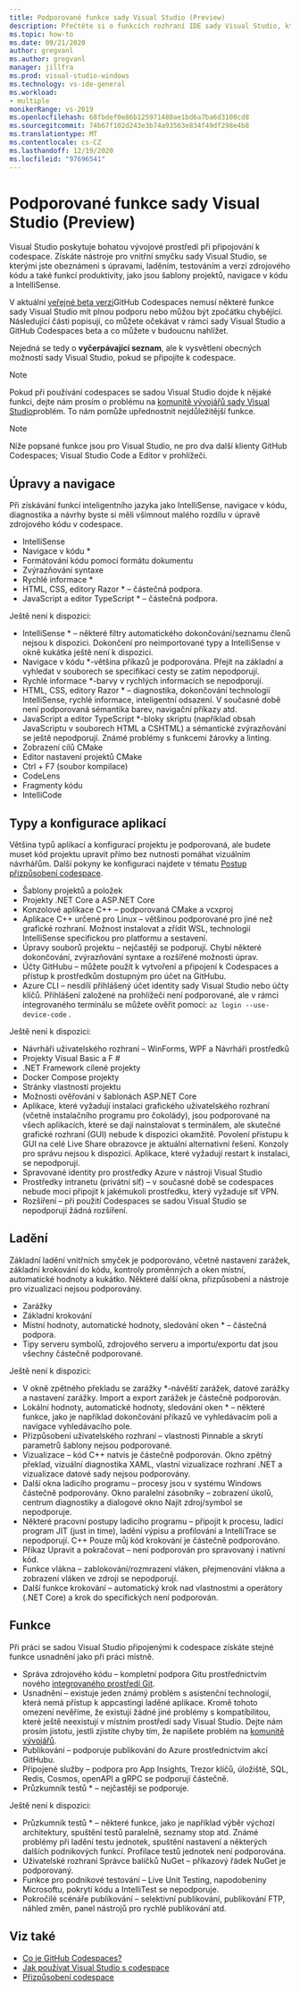 ```yaml
---
title: Podporované funkce sady Visual Studio (Preview)
description: Přečtěte si o funkcích rozhraní IDE sady Visual Studio, které jsou k dispozici při práci se službou GitHub Codespaces
ms.topic: how-to
ms.date: 09/21/2020
author: gregvanl
ms.author: gregvanl
manager: jillfra
ms.prod: visual-studio-windows
ms.technology: vs-ide-general
ms.workload:
- multiple
monikerRange: vs-2019
ms.openlocfilehash: 68fbdef0e86b125971480ae1bd6a7ba6d3108cd8
ms.sourcegitcommit: 74b67f102d243e3b74a93563e834f49df298e4b8
ms.translationtype: MT
ms.contentlocale: cs-CZ
ms.lasthandoff: 12/19/2020
ms.locfileid: "97696541"
---
```

# <a name="supported-visual-studio-features-preview"></a>Podporované funkce sady Visual Studio (Preview)

Visual Studio poskytuje bohatou vývojové prostředí při připojování k codespace. Získáte nástroje pro vnitřní smyčku sady Visual Studio, se kterými jste obeznámeni s úpravami, laděním, testováním a verzí zdrojového kódu a také funkcí produktivity, jako jsou šablony projektů, navigace v kódu a IntelliSense.

V aktuální [veřejné beta verzi](https://github.com/features/codespaces)GitHub Codespaces nemusí některé funkce sady Visual Studio mít plnou podporu nebo můžou být zpočátku chybějící. Následující části popisují, co můžete očekávat v rámci sady Visual Studio a GitHub Codespaces beta a co můžete v budoucnu nahlížet. 

Nejedná se tedy o **vyčerpávající seznam**, ale k vysvětlení obecných možností sady Visual Studio, pokud se připojíte k codespace.

> [!NOTE]
> Pokud při používání codespaces se sadou Visual Studio dojde k nějaké funkci, dejte nám prosím o problému na [komunitě vývojářů sady Visual Studio](https://aka.ms/feedback/suggest?space=8)problém. To nám pomůže upřednostnit nejdůležitější funkce.

> [!NOTE]
> Níže popsané funkce jsou pro Visual Studio, ne pro dva další klienty GitHub Codespaces; Visual Studio Code a Editor v prohlížeči.

## <a name="edit-and-navigation"></a>Úpravy a navigace

Při získávání funkcí inteligentního jazyka jako IntelliSense, navigace v kódu, diagnostika a návrhy byste si měli všimnout malého rozdílu v úpravě zdrojového kódu v codespace.

* IntelliSense
* Navigace v kódu *
* Formátování kódu pomocí formátu dokumentu
* Zvýrazňování syntaxe
* Rychlé informace *
* HTML, CSS, editory Razor * – částečná podpora.
* JavaScript a editor TypeScript * – částečná podpora.

Ještě není k dispozici:

* IntelliSense * – některé filtry automatického dokončování/seznamu členů nejsou k dispozici. Dokončení pro neimportované typy a IntelliSense v okně kukátka ještě není k dispozici.
* Navigace v kódu *-většina příkazů je podporována. Přejít na základní a vyhledat v souborech se specifikací cesty se zatím nepodporují.
* Rychlé informace *-barvy v rychlých informacích se nepodporují.
* HTML, CSS, editory Razor * – diagnostika, dokončování technologií IntelliSense, rychlé informace, inteligentní odsazení. V současné době není podporovaná sémantika barev, navigační příkazy atd.
* JavaScript a editor TypeScript *-bloky skriptu (například obsah JavaScriptu v souborech HTML a CSHTML) a sémantické zvýrazňování se ještě nepodporují. Známé problémy s funkcemi žárovky a linting.
* Zobrazení cílů CMake
* Editor nastavení projektů CMake
* Ctrl + F7 (soubor kompilace)
* CodeLens
* Fragmenty kódu
* IntelliCode

## <a name="application-types-and-configuration"></a>Typy a konfigurace aplikací

Většina typů aplikací a konfigurací projektu je podporovaná, ale budete muset kód projektu upravit přímo bez nutnosti pomáhat vizuálním návrhářům. Další pokyny ke konfiguraci najdete v tématu [Postup přizpůsobení codespace](customize-codespaces.md).

* Šablony projektů a položek
* Projekty .NET Core a ASP.NET Core
* Konzolové aplikace C++ – podporovaná CMake a vcxproj
* Aplikace C++ určené pro Linux – většinou podporované pro jiné než grafické rozhraní. Možnost instalovat a zřídit WSL, technologii IntelliSense specifickou pro platformu a sestavení.
* Úpravy souborů projektu – nejčastěji se podporují. Chybí některé dokončování, zvýrazňování syntaxe a rozšířené možnosti úprav.
* Účty GitHubu – můžete použít k vytvoření a připojení k Codespaces a přístup k prostředkům dostupným pro účet na GitHubu.
* Azure CLI – nesdílí přihlášený účet identity sady Visual Studio nebo účty klíčů. Přihlášení založené na prohlížeči není podporované, ale v rámci integrovaného terminálu se můžete ověřit pomocí: `az login --use-device-code` .

Ještě není k dispozici:

* Návrháři uživatelského rozhraní – WinForms, WPF a Návrháři prostředků
* Projekty Visual Basic a F #
* .NET Framework cílené projekty
* Docker Compose projekty
* Stránky vlastností projektu
* Možnosti ověřování v šablonách ASP.NET Core
* Aplikace, které vyžadují instalaci grafického uživatelského rozhraní (včetně instalačního programu pro čokolády), jsou podporované na všech aplikacích, které se dají nainstalovat s terminálem, ale skutečné grafické rozhraní (GUI) nebude k dispozici okamžitě. Povolení přístupu k GUI na celé Live Share obrazovce je aktuální alternativní řešení. Konzoly pro správu nejsou k dispozici. Aplikace, které vyžadují restart k instalaci, se nepodporují.
* Spravované identity pro prostředky Azure v nástroji Visual Studio
* Prostředky intranetu (privátní síť) – v současné době se codespaces nebude moci připojit k jakémukoli prostředku, který vyžaduje síť VPN.
* Rozšíření – při použití Codespaces se sadou Visual Studio se nepodporují žádná rozšíření.

## <a name="debugging"></a>Ladění

Základní ladění vnitřních smyček je podporováno, včetně nastavení zarážek, základní krokování do kódu, kontroly proměnných a oken místní, automatické hodnoty a kukátko. Některé další okna, přizpůsobení a nástroje pro vizualizaci nejsou podporovány.

* Zarážky
* Základní krokování
* Místní hodnoty, automatické hodnoty, sledování oken * – částečná podpora.
* Tipy serveru symbolů, zdrojového serveru a importu/exportu dat jsou všechny částečně podporované.

Ještě není k dispozici:

* V okně zpětného překladu se zarážky *-návěští zarážek, datové zarážky a nastavení zarážky. Import a export zarážek je částečně podporován.
* Lokální hodnoty, automatické hodnoty, sledování oken * – některé funkce, jako je například dokončování příkazů ve vyhledávacím poli a navigace vyhledávacího pole.
* Přizpůsobení uživatelského rozhraní – vlastnosti Pinnable a skrytí parametrů šablony nejsou podporované.
* Vizualizace – kód C++ natvis je částečně podporován. Okno zpětný překlad, vizuální diagnostika XAML, vlastní vizualizace rozhraní .NET a vizualizace datové sady nejsou podporovány.
* Další okna ladicího programu – procesy jsou v systému Windows částečně podporovány. Okno paralelní zásobníky – zobrazení úkolů, centrum diagnostiky a dialogové okno Najít zdroj/symbol se nepodporuje.
* Některé pracovní postupy ladicího programu – připojit k procesu, ladicí program JIT (just in time), ladění výpisu a profilování a IntelliTrace se nepodporují. C++ Pouze můj kód krokování je částečně podporováno.
* Příkaz Upravit a pokračovat – není podporován pro spravovaný i nativní kód.
* Funkce vlákna – zablokování/rozmrazení vláken, přejmenování vlákna a zobrazení vláken ve zdroji se nepodporují.
* Další funkce krokování – automatický krok nad vlastnostmi a operátory (.NET Core) a krok do specifických není podporován. 

## <a name="features"></a>Funkce

Při práci se sadou Visual Studio připojenými k codespace získáte stejné funkce usnadnění jako při práci místně.

* Správa zdrojového kódu – kompletní podpora Gitu prostřednictvím nového [integrovaného prostředí Git](../git-with-visual-studio.md).
* Usnadnění – existuje jeden známý problém s asistenční technologií, která nemá přístup k appcastingi laděné aplikace. Kromě tohoto omezení nevěříme, že existují žádné jiné problémy s kompatibilitou, které ještě neexistují v místním prostředí sady Visual Studio. Dejte nám prosím jistotu, jestli zjistíte chyby tím, že napíšete problém na [komunitě vývojářů](https://aka.ms/feedback/report?space=8).
* Publikování – podporuje publikování do Azure prostřednictvím akcí GitHubu.
* Připojené služby – podpora pro App Insights, Trezor klíčů, úložiště, SQL, Redis, Cosmos, openAPI a gRPC se podporují částečně.
* Průzkumník testů * – nejčastěji se podporuje.

Ještě není k dispozici:

* Průzkumník testů * – některé funkce, jako je například výběr výchozí architektury, spuštění testů paralelně, seznamy stop atd. Známé problémy při ladění testu jednotek, spuštění nastavení a některých dalších podnikových funkcí. Profilace testů jednotek není podporována.
* Uživatelské rozhraní Správce balíčků NuGet – příkazový řádek NuGet je podporovaný.
* Funkce pro podnikové testování – Live Unit Testing, napodobeniny Microsoftu, pokrytí kódu a IntelliTest se nepodporuje.
* Pokročilé scénáře publikování – selektivní publikování, publikování FTP, náhled změn, panel nástrojů pro rychlé publikování atd.

## <a name="see-also"></a>Viz také

* [Co je GitHub Codespaces?](codespaces-overview.md)
* [Jak používat Visual Studio s codespace](use-visual-studio-with-codespaces.md)
* [Přizpůsobení codespace](customize-codespaces.md)
